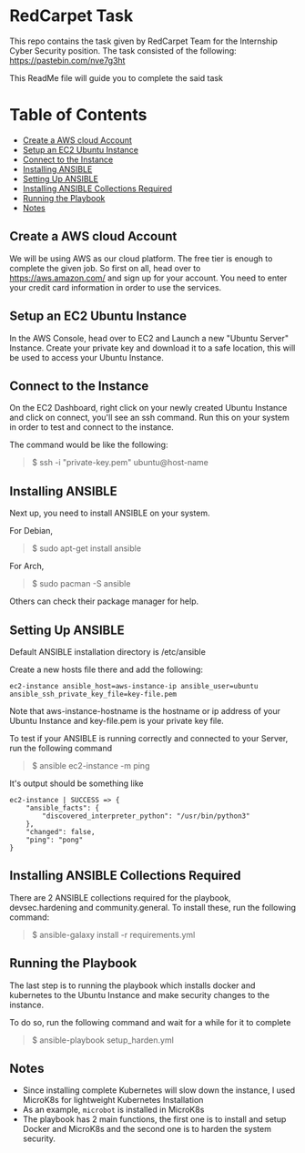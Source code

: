 # RedCarpet Task
This repo contains the task given by RedCarpet Team for the Internship Cyber Security position.
The task consisted of the following: https://pastebin.com/nve7g3ht

This ReadMe file will guide you to complete the said task

# Table of Contents
* [Create a AWS cloud Account](#create-a-aws-cloud-account)
* [Setup an EC2 Ubuntu Instance](#setup-an-ec2-ubuntu-instance)
* [Connect to the Instance](#connect-to-the-instance)
* [Installing ANSIBLE](#installing-ansible)
* [Setting Up ANSIBLE](#setting-up-ansible)
* [Installing ANSIBLE Collections Required](#installing-ansible-collections-required)
* [Running the Playbook](#running-the-playbook)
* [Notes](#notes)


## Create a AWS cloud Account

We will be using AWS as our cloud platform. The free tier is enough to complete the given job.
So first on all, head over to https://aws.amazon.com/ and sign up for your account. You need to enter your credit card information in order to use the services.


## Setup an EC2 Ubuntu Instance

In the AWS Console, head over to EC2 and Launch a new "Ubuntu Server" Instance.
Create your private key and download it to a safe location, this will be used to access your Ubuntu Instance.


## Connect to the Instance

On the EC2 Dashboard, right click on your newly created Ubuntu Instance and click on connect, you'll see an ssh command. Run this on your system in order to test and connect to the instance.

The command would be like the following: 
> $ ssh -i "private-key.pem" ubuntu@host-name


## Installing ANSIBLE

Next up, you need to install ANSIBLE on your system. 

For Debian, 
> $ sudo apt-get install ansible 

For Arch,
> $ sudo pacman -S ansible 

Others can check their package manager for help.


## Setting Up ANSIBLE

Default ANSIBLE installation directory is /etc/ansible

Create a new hosts file there and add the following:

```
ec2-instance ansible_host=aws-instance-ip ansible_user=ubuntu ansible_ssh_private_key_file=key-file.pem
```

Note that aws-instance-hostname is the hostname or ip address of your Ubuntu Instance and key-file.pem is your private key file.

To test if your ANSIBLE is running correctly and connected to your Server, run the following command
> $ ansible ec2-instance -m ping 

It's output should be something like
``` 
ec2-instance | SUCCESS => {
    "ansible_facts": {
        "discovered_interpreter_python": "/usr/bin/python3"
    },
    "changed": false,
    "ping": "pong"
}
```


## Installing ANSIBLE Collections Required

There are 2 ANSIBLE collections required for the playbook, devsec.hardening and community.general. To install these, run the following command:
> $ ansible-galaxy install -r requirements.yml


## Running the Playbook

The last step is to running the playbook which installs docker and kubernetes to the Ubuntu Instance and make security changes to the instance.

To do so, run the following command and wait for a while for it to complete
> $ ansible-playbook setup_harden.yml




## Notes

* Since installing complete Kubernetes will slow down the instance, I used MicroK8s for lightweight Kubernetes Installation
* As an example, ```microbot``` is installed in MicroK8s
* The playbook has 2 main functions, the first one is to install and setup Docker and MicroK8s and the second one is to harden the system security.